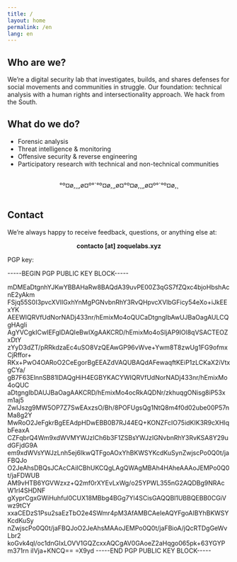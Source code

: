 ```yaml
---
title: /
layout: home
permalink: /en
lang: en
---
```


## Who are we?

We’re a digital security lab that investigates, builds, and shares defenses for social movements and communities in struggle. Our foundation: technical analysis with a human rights and intersectionality approach. We hack from the South.

## What do we do?

 - Forensic analysis
 - Threat intelligence & monitoring
 - Offensive security & reverse engineering
 - Participatory research with technical and non-technical communities


<br>
  
<div align="center">°º¤ø,¸¸,ø¤º°`°º¤ø,¸,ø¤°º¤ø,¸¸,ø¤º°`°º¤ø,¸</div>

<br>

## Contact

We’re always happy to receive feedback, questions, or anything else at:  

<div align="center"><strong>contacto [at] zoquelabs.xyz</strong></div>  

PGP key:  

-----BEGIN PGP PUBLIC KEY BLOCK-----

mDMEaDtgnhYJKwYBBAHaRw8BAQdA39uvPE00Z3qGS7fZQxc4bjoHbshAcnE2yAkm
FSjq55S0I3pvcXVlIGxhYnMgPGNvbnRhY3RvQHpvcXVlbGFicy54eXo+iJkEExYK
AEEWIQRVfUdNorNADj433nr/hEmixMo4oQUCaDtgngIbAwUJBaOagAULCQgHAgIi
AgYVCgkICwIEFgIDAQIeBwIXgAAKCRD/hEmixMo4oSIjAP9IOl8qVSACTEOZxDtY
zYyD3dZT/pRRkdzaEc4uSO8VzQEAwGP96vWve+Ywm8T8zwUg1FG9ofmxCjRffor+
RKx+PwO4OARoO2CeEgorBgEEAZdVAQUBAQdAFewaqftKEiP1zLCKaX2iVtxgCYa/
gB7F63ElnnSB81IDAQgHiH4EGBYKACYWIQRVfUdNorNADj433nr/hEmixMo4oQUC
aDtgngIbDAUJBaOagAAKCRD/hEmixMo4ocRkAQDNr/zkhuqgONisg8iP53xm1aj5
ZwIJszg9MW5OP7Z7SwEAxzsO/Bh/8POFUgsQg1NtQ8m4f0d02ube00P57nMa8g2Y
MwRoO2JeFgkrBgEEAdpHDwEBB0B7RJ44EQ+KONZFcIO75idKIK3R9cXHIqbFeaxA
CZFqbrQ4Wm9xdWVMYWJzICh6b3F1ZSBsYWJzIGNvbnRhY3RvKSA8Y29udGFjdG9A
em9xdWVsYWJzLnh5ej6IkwQTFgoAOxYhBKWSYKcdKuSynZwjscPo0Q0t/jaFBQJo
O2JeAhsDBQsJCAcCAiICBhUKCQgLAgQWAgMBAh4HAheAAAoJEMPo0Q0t/jaFDWUB
AM9vHTB6YGVWzxz+Q2mf0rXYEvLxWg/o25YPWL355nG2AQDBg9NRAcW1rl4SHDNF
gXyprCgxGWiHuhful0CUX18MBbg4BGg7Yl4SCisGAQQBl1UBBQEBB0CGiVwz9tCY
xxaCEDzS1Psu2saEzTbO2e4SWmr4pM3AfAMBCAeIeAQYFgoAIBYhBKWSYKcdKuSy
nZwjscPo0Q0t/jaFBQJoO2JeAhsMAAoJEMPo0Q0t/jaFBioA/jQcRTDgGeWvLbr2
koGvk4ql/oc1dnGIxLOVV1GQZcxxAQCgAV0GAoeZ2aHqgo065pk+63YGYPm371rn
iIVja+KNCQ==
=X9yd
-----END PGP PUBLIC KEY BLOCK-----




